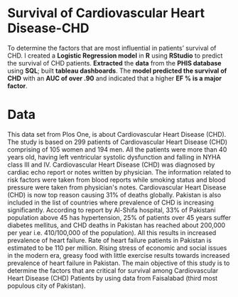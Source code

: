 # Survival of Cardiovascular Heart Disease-CHD
To determine the factors that are most influential in patients’ survival of CHD. I created a **Logistic Regression model** in **R** using **RStudio** to predict the survival of CHD patients. **Extracted** the **data** from the **PHIS database** using **SQL**; built **tableau dashboards**. The **model predicted the survival of CHD** with an **AUC of over .90** and indicated that a higher **EF % is a major factor**.

# Data 
This data set from Plos One, is about Cardiovascular Heart Disease (CHD). The study is based on 299 patients of Cardiovascular Heart Disease (CHD) comprising of 105 women and 194 men. All the patients were more than 40 years old, having left ventricular systolic dysfunction and falling in NYHA class III and IV. Cardiovascular Heart Disease (CHD) was diagnosed by cardiac echo report or notes written by physician. The information related to risk factors were taken from blood reports while smoking status and blood pressure were taken from physician's notes.
Cardiovascular Heart Disease (CHD) is now top reason causing 31% of deaths globally. Pakistan is also included in the list of countries where prevalence of CHD is increasing significantly. According to report by Al-Shifa hospital, 33% of Pakistani population above 45 has hypertension, 25% of patients over 45 years suffer diabetes mellitus, and CHD deaths in Pakistan has reached about 200,000 per year i.e. 410/100,000 of the population). All this results in increased prevalence of heart failure. Rate of heart failure patients in Pakistan is estimated to be 110 per million. Rising stress of economic and social issues in the modern era, greasy food with little exercise results towards increased prevalence of heart failure in Pakistan.
The main objective of this study is to determine the factors that are critical for survival among Cardiovascular Heart Disease (CHD) Patients by using data from Faisalabad (third most populous city of Pakistan).
